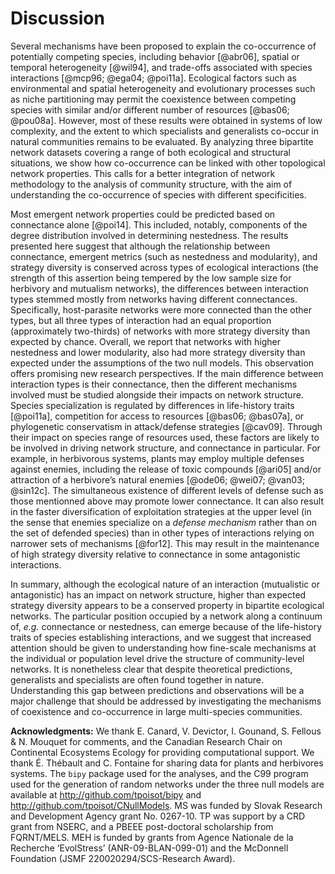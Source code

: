 # Discussion

Several mechanisms have been proposed to explain the co-occurrence of
potentially competing species, including behavior [@abr06], spatial or temporal
heterogeneity [@wil94], and trade-offs associated with species interactions
[@mcp96; @ega04; @poi11a]. Ecological factors such as environmental and
spatial heterogeneity and evolutionary processes such as niche partitioning
may permit the coexistence between competing species with similar and/or
different number of resources [@bas06; @pou08a]. However, most of these
results were obtained in systems of low complexity, and the extent to which
specialists and generalists co-occur in natural communities remains to be
evaluated. By analyzing three bipartite network datasets covering a range of
both ecological and structural situations, we show how co-occurrence can be
linked with other topological network properties. This calls for a better
integration of network methodology to the analysis of community structure,
with the aim of understanding the co-occurrence of species with different
specificities.

Most emergent network properties could be predicted based on connectance
alone [@poi14]. This included, notably, components of the degree distribution
involved in determining nestedness. The results presented here suggest that
although the relationship between connectance, emergent metrics (such as
nestedness and modularity), and strategy diversity is conserved across types
of ecological interactions (the strength of this assertion being tempered by
the low sample size for herbivory and mutualism networks), the differences
between interaction types stemmed mostly from networks having different
connectances. Specifically, host-parasite networks were more connected than
the other types, but all three types of interaction had an equal proportion
(approximately two-thirds) of networks with more strategy diversity than
expected by chance. Overall, we report that networks with higher nestedness
and lower modularity, also had more strategy diversity than expected under
the assumptions of the two null models. This observation offers promising new
research perspectives. If the main difference between interaction types is
their connectance, then the different mechanisms involved must be studied
alongside their impacts on network structure. Species specialization is
regulated by differences in life-history traits [@poi11a], competition
for access to resources [@bas06; @bas07a], or phylogenetic conservatism in
attack/defense strategies [@cav09]. Through their impact on species range of
resources used, these factors are likely to be involved in driving network
structure, and connectance in particular. For example, in herbivorous systems,
plants may employ multiple defenses against enemies, including the release
of toxic compounds [@ari05] and/or attraction of a herbivore’s natural
enemies [@ode06; @wei07; @van03; @sin12c]. The simultaneous existence of
different levels of defense such as those mentionned above may promote lower
connectance. It can also result in the faster diversification of exploitation
strategies at the upper level (in the sense that enemies specialize on
a *defense mechanism* rather than on the set of defended species) than
in other types of interactions relying on narrower sets of mechanisms
[@for12]. This may result in the maintenance of high strategy diversity
relative to connectance in some antagonistic interactions.

In summary, although the ecological nature of an interaction (mutualistic
or antagonistic) has an impact on network structure, higher than expected
strategy diversity appears to be a conserved property in bipartite ecological
networks. The particular position occupied by a network along a continuum
of, *e.g.* connectance or nestedness, can emerge because of the life-history
traits of species establishing interactions, and we suggest that increased
attention should be given to understanding how fine-scale mechanisms at
the individual or population level drive the structure of community-level
networks. It is nonetheless clear that despite theoretical predictions,
generalists and specialists are often found together in nature. Understanding
this gap between predictions and observations will be a major challenge
that should be addressed by investigating the mechanisms of coexistence and
co-occurrence in large multi-species communities.

**Acknowledgments:** We thank E. Canard, V. Devictor, I. Gounand, S.
Fellous & N. Mouquet for comments, and the Canadian Research Chair on
Continental Ecosystems Ecology for providing computational support. We
thank É. Thébault and C. Fontaine for sharing data for plants and
herbivores systems. The `bipy` package used for the analyses, and
the C99 program used for the generation of random networks under the
three null models are available at <http://github.com/tpoisot/bipy> and
<http://github.com/tpoisot/CNullModels>. MS was funded by Slovak Research and
Development Agency grant No. 0267-10. TP was support by a CRD grant from NSERC,
and a PBEEE post-doctoral scholarship from FQRNT/MELS. MEH is funded by grants
from Agence Nationale de la Recherche ‘EvolStress’ (ANR-09-BLAN-099-01)
and the McDonnell Foundation (JSMF 220020294/SCS-Research Award).



